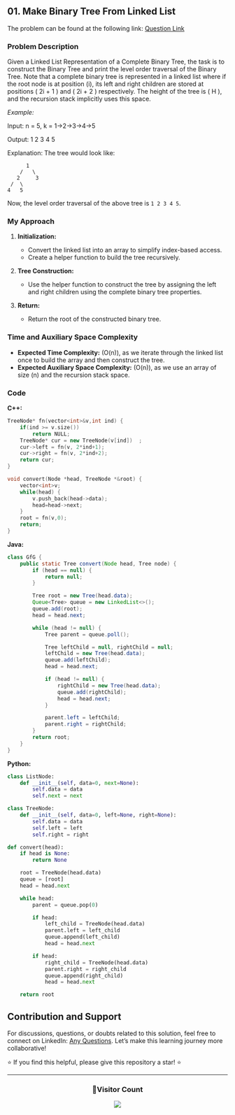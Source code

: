 ## 01. Make Binary Tree From Linked List

The problem can be found at the following link: [Question Link](https://www.geeksforgeeks.org/problems/make-binary-tree/1)

### Problem Description

Given a Linked List Representation of a Complete Binary Tree, the task is to construct the Binary Tree and print the level order traversal of the Binary Tree. Note that a complete binary tree is represented in a linked list where if the root node is at position (i), its left and right children are stored at positions \( 2i + 1 \) and \( 2i + 2 \) respectively. The height of the tree is \( H \), and the recursion stack implicitly uses this space.

_Example:_

Input:
n = 5,
k = 1->2->3->4->5

Output:
1 2 3 4 5

Explanation:
The tree would look like:

```
      1
    /   \
   2     3
 /  \
4   5
```

Now, the level order traversal of the above tree is `1 2 3 4 5`.

### My Approach

1. **Initialization:**

   - Convert the linked list into an array to simplify index-based access.
   - Create a helper function to build the tree recursively.

2. **Tree Construction:**

   - Use the helper function to construct the tree by assigning the left and right children using the complete binary tree properties.

3. **Return:**
   - Return the root of the constructed binary tree.

### Time and Auxiliary Space Complexity

- **Expected Time Complexity:** \(O(n)\), as we iterate through the linked list once to build the array and then construct the tree.
- **Expected Auxiliary Space Complexity:** \(O(n)\), as we use an array of size \(n\) and the recursion stack space.

### Code

**C++:**

```cpp
TreeNode* fn(vector<int>&v,int ind) {
    if(ind >= v.size())
        return NULL;
    TreeNode* cur = new TreeNode(v[ind])  ;
    cur->left = fn(v, 2*ind+1);
    cur->right = fn(v, 2*ind+2);
    return cur;
}

void convert(Node *head, TreeNode *&root) {
    vector<int>v;
    while(head) {
        v.push_back(head->data);
        head=head->next;
    }
    root = fn(v,0);
    return;
}
```

**Java:**

```java
class GfG {
    public static Tree convert(Node head, Tree node) {
        if (head == null) {
            return null;
        }

        Tree root = new Tree(head.data);
        Queue<Tree> queue = new LinkedList<>();
        queue.add(root);
        head = head.next;

        while (head != null) {
            Tree parent = queue.poll();

            Tree leftChild = null, rightChild = null;
            leftChild = new Tree(head.data);
            queue.add(leftChild);
            head = head.next;

            if (head != null) {
                rightChild = new Tree(head.data);
                queue.add(rightChild);
                head = head.next;
            }

            parent.left = leftChild;
            parent.right = rightChild;
        }
        return root;
    }
}
```

**Python:**

```python
class ListNode:
    def __init__(self, data=0, next=None):
        self.data = data
        self.next = next

class TreeNode:
    def __init__(self, data=0, left=None, right=None):
        self.data = data
        self.left = left
        self.right = right

def convert(head):
    if head is None:
        return None

    root = TreeNode(head.data)
    queue = [root]
    head = head.next

    while head:
        parent = queue.pop(0)

        if head:
            left_child = TreeNode(head.data)
            parent.left = left_child
            queue.append(left_child)
            head = head.next

        if head:
            right_child = TreeNode(head.data)
            parent.right = right_child
            queue.append(right_child)
            head = head.next

    return root
```

## Contribution and Support

For discussions, questions, or doubts related to this solution, feel free to connect on LinkedIn: [Any Questions](https://www.linkedin.com/in/patel-hetkumar-sandipbhai-8b110525a/). Let’s make this learning journey more collaborative!

⭐ If you find this helpful, please give this repository a star! ⭐

---

<div align="center">
  <h3><b>📍Visitor Count</b></h3>
</div>

<p align="center">
  <img src="https://profile-counter.glitch.me/Hunterdii/count.svg" />
</p>
